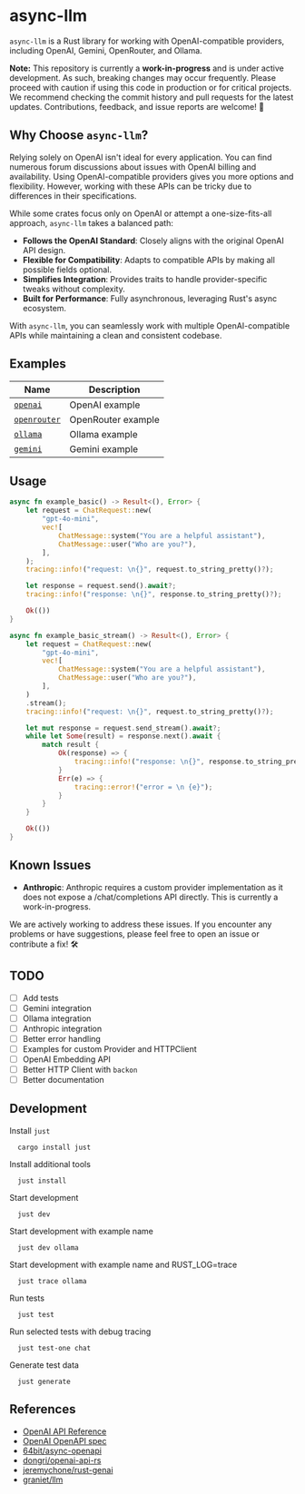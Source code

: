 # async-llm

`async-llm` is a Rust library for working with OpenAI-compatible providers, including OpenAI, Gemini, OpenRouter, and Ollama.

**Note:** This repository is currently a **work-in-progress** and is under active development. As such, breaking changes may occur frequently. Please proceed with caution if using this code in production or for critical projects. We recommend checking the commit history and pull requests for the latest updates. Contributions, feedback, and issue reports are welcome! 🚧

## Why Choose `async-llm`?

Relying solely on OpenAI isn't ideal for every application. You can find numerous forum discussions about issues with OpenAI billing and availability. Using OpenAI-compatible providers gives you more options and flexibility. However, working with these APIs can be tricky due to differences in their specifications.

While some crates focus only on OpenAI or attempt a one-size-fits-all approach, `async-llm` takes a balanced path:
- **Follows the OpenAI Standard**: Closely aligns with the original OpenAI API design.
- **Flexible for Compatibility**: Adapts to compatible APIs by making all possible fields optional.
- **Simplifies Integration**: Provides traits to handle provider-specific tweaks without complexity.
- **Built for Performance**: Fully asynchronous, leveraging Rust's async ecosystem.

With `async-llm`, you can seamlessly work with multiple OpenAI-compatible APIs while maintaining a clean and consistent codebase.

## Examples

| Name | Description |
|------|-------------|
| [`openai`](examples/openai.rs) | OpenAI example |
| [`openrouter`](examples/openrouter.rs) | OpenRouter example |
| [`ollama`](examples/ollama.rs) | Ollama example |
| [`gemini`](examples/gemini.rs) | Gemini example |

## Usage

```rust
async fn example_basic() -> Result<(), Error> {
    let request = ChatRequest::new(
        "gpt-4o-mini",
        vec![
            ChatMessage::system("You are a helpful assistant"),
            ChatMessage::user("Who are you?"),
        ],
    );
    tracing::info!("request: \n{}", request.to_string_pretty()?);

    let response = request.send().await?;
    tracing::info!("response: \n{}", response.to_string_pretty()?);

    Ok(())
}

async fn example_basic_stream() -> Result<(), Error> {
    let request = ChatRequest::new(
        "gpt-4o-mini",
        vec![
            ChatMessage::system("You are a helpful assistant"),
            ChatMessage::user("Who are you?"),
        ],
    )
    .stream();
    tracing::info!("request: \n{}", request.to_string_pretty()?);

    let mut response = request.send_stream().await?;
    while let Some(result) = response.next().await {
        match result {
            Ok(response) => {
                tracing::info!("response: \n{}", response.to_string_pretty()?);
            }
            Err(e) => {
                tracing::error!("error = \n {e}");
            }
        }
    }

    Ok(())
}
```

## Known Issues

- **Anthropic**: Anthropic requires a custom provider implementation as it does not expose a /chat/completions API directly. This is currently a work-in-progress.

We are actively working to address these issues. If you encounter any problems or have suggestions, please feel free to open an issue or contribute a fix! 🛠️

## TODO

- [ ] Add tests
- [ ] Gemini integration
- [ ] Ollama integration
- [ ] Anthropic integration
- [ ] Better error handling
- [ ] Examples for custom Provider and HTTPClient
- [ ] OpenAI Embedding API
- [ ] Better HTTP Client with `backon`
- [ ] Better documentation

## Development

Install `just`
```
  cargo install just
```

Install additional tools
```
  just install
```

Start development
```
  just dev
```

Start development with example name
```
  just dev ollama
```

Start development with example name and RUST_LOG=trace
```
  just trace ollama
```

Run tests

```
  just test
```

Run selected tests with debug tracing

```
  just test-one chat
```

Generate test data

```
  just generate
```

## References
+ [OpenAI API Reference](https://platform.openai.com/docs/api-reference)
+ [OpenAI OpenAPI spec](https://github.com/openai/openai-openapi/)
+ [64bit/async-openapi](https://github.com/64bit/async-openai/)
+ [dongri/openai-api-rs](https://github.com/dongri/openai-api-rs)
+ [jeremychone/rust-genai](https://github.com/jeremychone/rust-genai)
+ [graniet/llm](https://github.com/graniet/llm)
